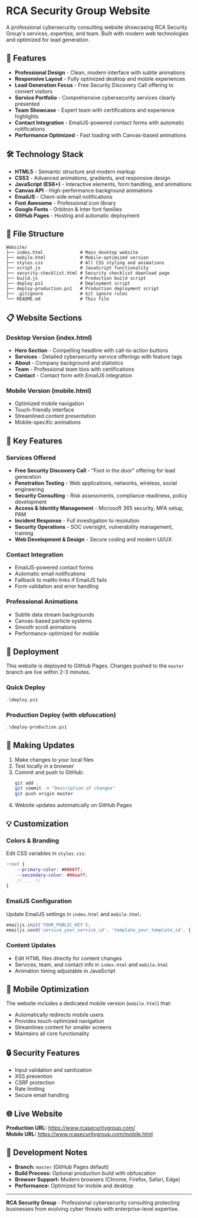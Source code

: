 # RCA Security Group Website

A professional cybersecurity consulting website showcasing RCA Security Group's services, expertise, and team. Built with modern web technologies and optimized for lead generation.

## 🚀 Features

- **Professional Design** - Clean, modern interface with subtle animations
- **Responsive Layout** - Fully optimized desktop and mobile experiences
- **Lead Generation Focus** - Free Security Discovery Call offering to convert visitors
- **Service Portfolio** - Comprehensive cybersecurity services clearly presented
- **Team Showcase** - Expert team with certifications and experience highlights
- **Contact Integration** - EmailJS-powered contact forms with automatic notifications
- **Performance Optimized** - Fast loading with Canvas-based animations

## 🛠️ Technology Stack

- **HTML5** - Semantic structure and modern markup
- **CSS3** - Advanced animations, gradients, and responsive design
- **JavaScript (ES6+)** - Interactive elements, form handling, and animations
- **Canvas API** - High-performance background animations
- **EmailJS** - Client-side email notifications
- **Font Awesome** - Professional icon library
- **Google Fonts** - Orbitron & Inter font families
- **GitHub Pages** - Hosting and automatic deployment

## 📁 File Structure

```
Website/
├── index.html              # Main desktop website
├── mobile.html             # Mobile-optimized version
├── styles.css              # All CSS styling and animations
├── script.js               # JavaScript functionality
├── security-checklist.html # Security checklist download page
├── build.js                # Production build script
├── deploy.ps1              # Deployment script
├── deploy-production.ps1   # Production deployment script
├── .gitignore              # Git ignore rules
└── README.md               # This file
```

## 📋 Website Sections

### Desktop Version (index.html)
- **Hero Section** - Compelling headline with call-to-action buttons
- **Services** - Detailed cybersecurity service offerings with feature tags
- **About** - Company background and statistics
- **Team** - Professional team bios with certifications
- **Contact** - Contact form with EmailJS integration

### Mobile Version (mobile.html)
- Optimized mobile navigation
- Touch-friendly interface
- Streamlined content presentation
- Mobile-specific animations

## 🎯 Key Features

### Services Offered
- **Free Security Discovery Call** - "Foot in the door" offering for lead generation
- **Penetration Testing** - Web applications, networks, wireless, social engineering
- **Security Consulting** - Risk assessments, compliance readiness, policy development
- **Access & Identity Management** - Microsoft 365 security, MFA setup, PAM
- **Incident Response** - Full investigation to resolution
- **Security Operations** - SOC oversight, vulnerability management, training
- **Web Development & Design** - Secure coding and modern UI/UX

### Contact Integration
- EmailJS-powered contact forms
- Automatic email notifications
- Fallback to mailto links if EmailJS fails
- Form validation and error handling

### Professional Animations
- Subtle data stream backgrounds
- Canvas-based particle systems
- Smooth scroll animations
- Performance-optimized for mobile

## 🚀 Deployment

This website is deployed to GitHub Pages. Changes pushed to the `master` branch are live within 2-3 minutes.

### Quick Deploy
```powershell
.\deploy.ps1
```

### Production Deploy (with obfuscation)
```powershell
.\deploy-production.ps1
```

## 🔄 Making Updates

1. Make changes to your local files
2. Test locally in a browser
3. Commit and push to GitHub:
   ```bash
   git add .
   git commit -m "Description of changes"
   git push origin master
   ```
4. Website updates automatically on GitHub Pages

## 💡 Customization

### Colors & Branding
Edit CSS variables in `styles.css`:
```css
:root {
    --primary-color: #0066ff;
    --secondary-color: #00aaff;
    /* ... */
}
```

### EmailJS Configuration
Update EmailJS settings in `index.html` and `mobile.html`:
```javascript
emailjs.init('YOUR_PUBLIC_KEY');
emailjs.send('service_your_service_id', 'template_your_template_id', {...});
```

### Content Updates
- Edit HTML files directly for content changes
- Services, team, and contact info in `index.html` and `mobile.html`
- Animation timing adjustable in JavaScript

## 📱 Mobile Optimization

The website includes a dedicated mobile version (`mobile.html`) that:
- Automatically redirects mobile users
- Provides touch-optimized navigation
- Streamlines content for smaller screens
- Maintains all core functionality

## 🔒 Security Features

- Input validation and sanitization
- XSS prevention
- CSRF protection
- Rate limiting
- Secure email handling

## 🌐 Live Website

**Production URL:** https://www.rcasecuritygroup.com/  
**Mobile URL:** https://www.rcasecuritygroup.com/mobile.html

## 📝 Development Notes

- **Branch:** `master` (GitHub Pages default)
- **Build Process:** Optional production build with obfuscation
- **Browser Support:** Modern browsers (Chrome, Firefox, Safari, Edge)
- **Performance:** Optimized for mobile and desktop

---

**RCA Security Group** - Professional cybersecurity consulting protecting businesses from evolving cyber threats with enterprise-level expertise.
